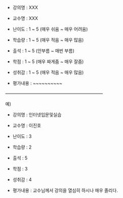 - 강의명 : XXX
- 교수명 : XXX

- 난이도 : 1 ~ 5 (매우 쉬움 ~ 매우 어려움)
- 학습량 : 1 ~ 5 (매우 적음 ~ 매우 많음)
- 출석 : 1 ~ 5 (안부름 ~ 매번 부름)
- 학점 : 1 ~ 5 (매우 짜게줌 ~ 매우 잘줌)
- 성취감 : 1 ~ 5 (매우 적음 ~ 매우 많음)

- 평가내용 : ~~~~~~~~~~


——————————————————————

예)
- 강의명 : 인터넷입문및실습
- 교수명 : 이진호

- 난이도 : 3
- 학습량 : 2
- 출석 : 5
- 학점 : 3
- 성취감 : 4

- 평가내용 : 교수님께서 강의을 열심히 하시나 매우 졸리다.